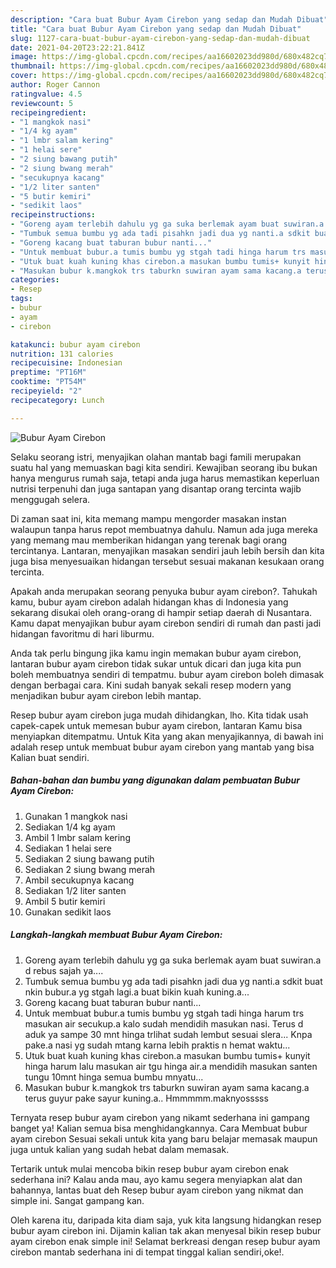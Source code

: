 ```yaml
---
description: "Cara buat Bubur Ayam Cirebon yang sedap dan Mudah Dibuat"
title: "Cara buat Bubur Ayam Cirebon yang sedap dan Mudah Dibuat"
slug: 1127-cara-buat-bubur-ayam-cirebon-yang-sedap-dan-mudah-dibuat
date: 2021-04-20T23:22:21.841Z
image: https://img-global.cpcdn.com/recipes/aa16602023dd980d/680x482cq70/bubur-ayam-cirebon-foto-resep-utama.jpg
thumbnail: https://img-global.cpcdn.com/recipes/aa16602023dd980d/680x482cq70/bubur-ayam-cirebon-foto-resep-utama.jpg
cover: https://img-global.cpcdn.com/recipes/aa16602023dd980d/680x482cq70/bubur-ayam-cirebon-foto-resep-utama.jpg
author: Roger Cannon
ratingvalue: 4.5
reviewcount: 5
recipeingredient:
- "1 mangkok nasi"
- "1/4 kg ayam"
- "1 lmbr salam kering"
- "1 helai sere"
- "2 siung bawang putih"
- "2 siung bwang merah"
- "secukupnya kacang"
- "1/2 liter santen"
- "5 butir kemiri"
- "sedikit laos"
recipeinstructions:
- "Goreng ayam terlebih dahulu yg ga suka berlemak ayam buat suwiran.a d rebus sajah ya...."
- "Tumbuk semua bumbu yg ada tadi pisahkn jadi dua yg nanti.a sdkit buat nkin bubur.a yg stgah lagi.a buat bikin kuah kuning.a..."
- "Goreng kacang buat taburan bubur nanti..."
- "Untuk membuat bubur.a tumis bumbu yg stgah tadi hinga harum trs masukan air secukup.a kalo sudah mendidih masukan nasi. Terus d aduk ya sampe 30 mnt hinga trlihat sudah lembut sesuai slera... Knpa pake.a nasi yg sudah mtang karna lebih praktis n hemat waktu..."
- "Utuk buat kuah kuning khas cirebon.a masukan bumbu tumis+ kunyit hinga harum lalu masukan air tgu hinga air.a mendidih masukan santen tungu 10mnt hinga semua bumbu mnyatu..."
- "Masukan bubur k.mangkok trs taburkn suwiran ayam sama kacang.a terus guyur pake sayur kuning.a.. Hmmmmm.maknyosssss"
categories:
- Resep
tags:
- bubur
- ayam
- cirebon

katakunci: bubur ayam cirebon 
nutrition: 131 calories
recipecuisine: Indonesian
preptime: "PT16M"
cooktime: "PT54M"
recipeyield: "2"
recipecategory: Lunch

---
```



![Bubur Ayam Cirebon](https://img-global.cpcdn.com/recipes/aa16602023dd980d/680x482cq70/bubur-ayam-cirebon-foto-resep-utama.jpg)

Selaku seorang istri, menyajikan olahan mantab bagi famili merupakan suatu hal yang memuaskan bagi kita sendiri. Kewajiban seorang ibu bukan hanya mengurus rumah saja, tetapi anda juga harus memastikan keperluan nutrisi terpenuhi dan juga santapan yang disantap orang tercinta wajib menggugah selera.

Di zaman  saat ini, kita memang mampu mengorder masakan instan walaupun tanpa harus repot membuatnya dahulu. Namun ada juga mereka yang memang mau memberikan hidangan yang terenak bagi orang tercintanya. Lantaran, menyajikan masakan sendiri jauh lebih bersih dan kita juga bisa menyesuaikan hidangan tersebut sesuai makanan kesukaan orang tercinta. 



Apakah anda merupakan seorang penyuka bubur ayam cirebon?. Tahukah kamu, bubur ayam cirebon adalah hidangan khas di Indonesia yang sekarang disukai oleh orang-orang di hampir setiap daerah di Nusantara. Kamu dapat menyajikan bubur ayam cirebon sendiri di rumah dan pasti jadi hidangan favoritmu di hari liburmu.

Anda tak perlu bingung jika kamu ingin memakan bubur ayam cirebon, lantaran bubur ayam cirebon tidak sukar untuk dicari dan juga kita pun boleh membuatnya sendiri di tempatmu. bubur ayam cirebon boleh dimasak dengan berbagai cara. Kini sudah banyak sekali resep modern yang menjadikan bubur ayam cirebon lebih mantap.

Resep bubur ayam cirebon juga mudah dihidangkan, lho. Kita tidak usah capek-capek untuk memesan bubur ayam cirebon, lantaran Kamu bisa menyiapkan ditempatmu. Untuk Kita yang akan menyajikannya, di bawah ini adalah resep untuk membuat bubur ayam cirebon yang mantab yang bisa Kalian buat sendiri.

<!--inarticleads1-->

##### Bahan-bahan dan bumbu yang digunakan dalam pembuatan Bubur Ayam Cirebon:

1. Gunakan 1 mangkok nasi
1. Sediakan 1/4 kg ayam
1. Ambil 1 lmbr salam kering
1. Sediakan 1 helai sere
1. Sediakan 2 siung bawang putih
1. Sediakan 2 siung bwang merah
1. Ambil secukupnya kacang
1. Sediakan 1/2 liter santen
1. Ambil 5 butir kemiri
1. Gunakan sedikit laos




<!--inarticleads2-->

##### Langkah-langkah membuat Bubur Ayam Cirebon:

1. Goreng ayam terlebih dahulu yg ga suka berlemak ayam buat suwiran.a d rebus sajah ya....
1. Tumbuk semua bumbu yg ada tadi pisahkn jadi dua yg nanti.a sdkit buat nkin bubur.a yg stgah lagi.a buat bikin kuah kuning.a...
1. Goreng kacang buat taburan bubur nanti...
1. Untuk membuat bubur.a tumis bumbu yg stgah tadi hinga harum trs masukan air secukup.a kalo sudah mendidih masukan nasi. Terus d aduk ya sampe 30 mnt hinga trlihat sudah lembut sesuai slera... Knpa pake.a nasi yg sudah mtang karna lebih praktis n hemat waktu...
1. Utuk buat kuah kuning khas cirebon.a masukan bumbu tumis+ kunyit hinga harum lalu masukan air tgu hinga air.a mendidih masukan santen tungu 10mnt hinga semua bumbu mnyatu...
1. Masukan bubur k.mangkok trs taburkn suwiran ayam sama kacang.a terus guyur pake sayur kuning.a.. Hmmmmm.maknyosssss




Ternyata resep bubur ayam cirebon yang nikamt sederhana ini gampang banget ya! Kalian semua bisa menghidangkannya. Cara Membuat bubur ayam cirebon Sesuai sekali untuk kita yang baru belajar memasak maupun juga untuk kalian yang sudah hebat dalam memasak.

Tertarik untuk mulai mencoba bikin resep bubur ayam cirebon enak sederhana ini? Kalau anda mau, ayo kamu segera menyiapkan alat dan bahannya, lantas buat deh Resep bubur ayam cirebon yang nikmat dan simple ini. Sangat gampang kan. 

Oleh karena itu, daripada kita diam saja, yuk kita langsung hidangkan resep bubur ayam cirebon ini. Dijamin kalian tak akan menyesal bikin resep bubur ayam cirebon enak simple ini! Selamat berkreasi dengan resep bubur ayam cirebon mantab sederhana ini di tempat tinggal kalian sendiri,oke!.

